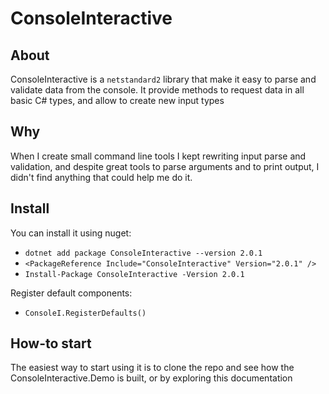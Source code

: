 # ConsoleInteractive

## About

ConsoleInteractive is a `netstandard2` library that make it easy to parse and
 validate data from the console. It provide methods to request data in all basic
 C# types, and allow to create new input types

## Why

When I create small command line tools I kept rewriting input parse and validation,
 and despite great tools to parse  arguments and to print output, I didn't find
 anything that could help me do it.

## Install

You can install it using nuget:

- `dotnet add package ConsoleInteractive --version 2.0.1`
- `<PackageReference Include="ConsoleInteractive" Version="2.0.1" />`
- `Install-Package ConsoleInteractive -Version 2.0.1`

Register default components:

- `ConsoleI.RegisterDefaults()`

## How-to start

The easiest way to start using it is to clone the repo and see how the
 ConsoleInteractive.Demo is built, or by exploring this documentation